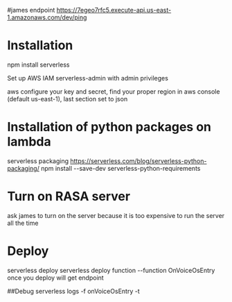 <!--
title: VoiceOS 
description: Bouncer makes POST Request to Voice OS deployed on Serverless Lambda, Lambda makes call to rasa and return rasa output to Bouncer
layout: Doc
-->
#james endpoint
https://7egeo7rfc5.execute-api.us-east-1.amazonaws.com/dev/ping


# Installation

npm install serverless

Set up AWS IAM serverless-admin with admin privileges

aws configure
your key and secret, find your proper region in aws console (default us-east-1), last section set to json


# Installation of python packages on lambda
serverless packaging
https://serverless.com/blog/serverless-python-packaging/
npm install --save-dev serverless-python-requirements


# Turn on RASA server 
ask james to turn on the server because it is too expensive to run the server all the time


# Deploy 
serverless deploy
serverless deploy function --function OnVoiceOsEntry
once you deploy will get endpoint

##Debug
serverless logs -f onVoiceOsEntry -t


